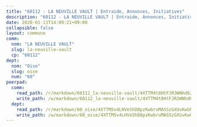 ```yaml
---
title: "60112 - LA NEUVILLE VAULT | Entraide, Annonces, Initiatives"
description: "60112 - LA NEUVILLE VAULT | Entraide, Annonces, Initiatives"
date: 2020-01-11T14:09:21+09:00
collapsible: false
layout: commune
comm:
  nom: "LA NEUVILLE VAULT"
  slug: la-neuville-vault
  cp: "60112"
dept:
  nom: "Oise"
  slug: oise
  num: "60"
peerpad:
  comm:
    read_path: /r/markdown/60112_la-neuville-vault/4XTTM4t8HtFJR3WNhd62dDftYp4dd51uAbegQQm98ddk3jwwd
    write_path: /w/markdown/60112_la-neuville-vault/4XTTM4t8HtFJR3WNhd62dDftYp4dd51uAbegQQm98ddk3jwwd-K3TgUWNRBKBbywmtSzSx4EMYxUKLwrWThRXCgJq8E3c6jbZp4yBLNkgWYTUDYXS9opEfzcsEY6V5RQKoHfwuReB2gDkGFFb2p6AXdco5ETYZKBJk8ArkL5yoVoaVf3zg6fpYxmif
  dept:
    read_path: /r/markdown/60_oise/4XTTM5v4LHVeShD8pzKwbruMASSzGXUvKwGPyPNR6Aq6aruGY
    write_path: /w/markdown/60_oise/4XTTM5v4LHVeShD8pzKwbruMASSzGXUvKwGPyPNR6Aq6aruGY-K3TgTfEPmBuMGxs3WizC7aafmuSUvuvwsE7nM986pS4fEczEhokrfL1mXNtU722XatpEcDhfhLf5xd24JkCKBD4DcQHeF5CYjEkAVzDN3PuQerZfYGZ5zy2XFcJNh2Z1pYjLoQTn
---
```


